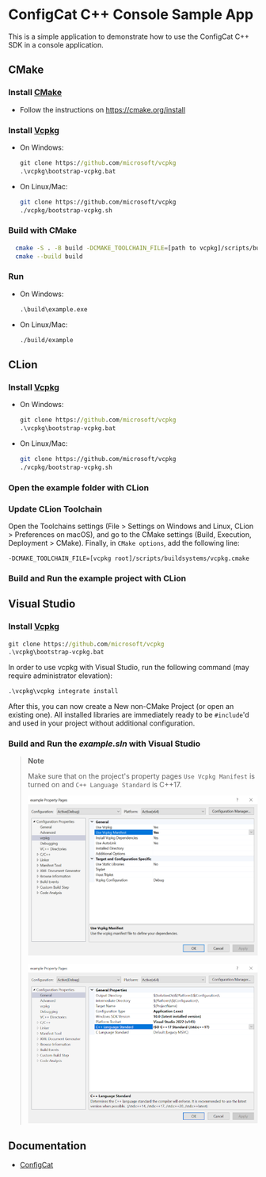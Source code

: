 # ConfigCat C++ Console Sample App

This is a simple application to demonstrate how to use the ConfigCat C++ SDK in a console application.

## CMake

### Install [CMake](https://cmake.org/)

- Follow the instructions on https://cmake.org/install 

### Install [Vcpkg](https://github.com/microsoft/vcpkg)

- On Windows:
  ```cmd
  git clone https://github.com/microsoft/vcpkg
  .\vcpkg\bootstrap-vcpkg.bat
  ```

- On Linux/Mac:
  ```bash
  git clone https://github.com/microsoft/vcpkg
  ./vcpkg/bootstrap-vcpkg.sh
  ```

### Build with CMake

```bash
  cmake -S . -B build -DCMAKE_TOOLCHAIN_FILE=[path to vcpkg]/scripts/buildsystems/vcpkg.cmake
  cmake --build build
```

### Run
- On Windows:
  ```cmd
  .\build\example.exe
  ```

- On Linux/Mac:
  ```bash
  ./build/example
  ```

## CLion

### Install [Vcpkg](https://github.com/microsoft/vcpkg)

- On Windows:
  ```cmd
  git clone https://github.com/microsoft/vcpkg
  .\vcpkg\bootstrap-vcpkg.bat
  ```

- On Linux/Mac:
  ```bash
  git clone https://github.com/microsoft/vcpkg
  ./vcpkg/bootstrap-vcpkg.sh
  ```

### Open the example folder with CLion 

### Update CLion Toolchain

Open the Toolchains settings
(File > Settings on Windows and Linux, CLion > Preferences on macOS),
and go to the CMake settings (Build, Execution, Deployment > CMake).
Finally, in `CMake options`, add the following line:

```
-DCMAKE_TOOLCHAIN_FILE=[vcpkg root]/scripts/buildsystems/vcpkg.cmake
```

### Build and Run the example project with CLion

## Visual Studio

### Install [Vcpkg](https://github.com/microsoft/vcpkg)

```cmd
git clone https://github.com/microsoft/vcpkg
.\vcpkg\bootstrap-vcpkg.bat
```

In order to use vcpkg with Visual Studio,
run the following command (may require administrator elevation):

```cmd
.\vcpkg\vcpkg integrate install
```

After this, you can now create a New non-CMake Project (or open an existing one).
All installed libraries are immediately ready to be `#include`'d and used
in your project without additional configuration.

### Build and Run the *example.sln* with Visual Studio

> **Note**
>
> Make sure that on the project's property pages `Use Vcpkg Manifest` is turned on and `C++ Language Standard` is C++17.
> 
> ![Visual Studio Vcpkg Manifest](https://raw.githubusercontent.com/ConfigCat/cpp-sdk/master/media/vs-vcpkg-manifest.png "Visual Studio Vcpkg Manifest")
>
> ![Visual Studio C++17](https://raw.githubusercontent.com/ConfigCat/cpp-sdk/master/media/vs-cpp17.png "Visual Studio C++17")

## Documentation
- [ConfigCat](https://configcat.com)
